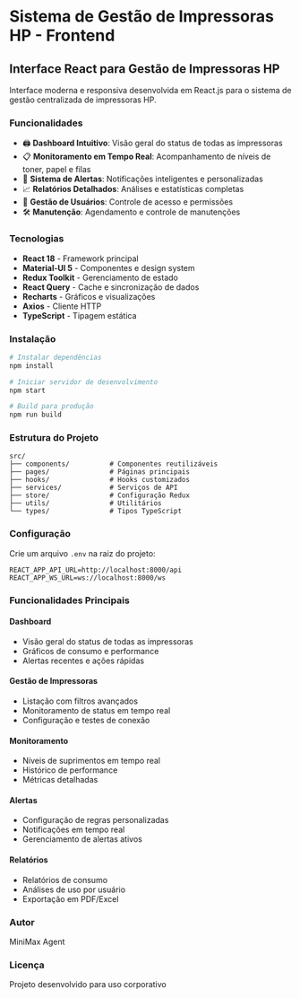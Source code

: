 # Sistema de Gestão de Impressoras HP - Frontend

## Interface React para Gestão de Impressoras HP

Interface moderna e responsiva desenvolvida em React.js para o sistema de gestão centralizada de impressoras HP.

### Funcionalidades

- 🖨️ **Dashboard Intuitivo**: Visão geral do status de todas as impressoras
- 📋 **Monitoramento em Tempo Real**: Acompanhamento de níveis de toner, papel e filas
- 🔔 **Sistema de Alertas**: Notificações inteligentes e personalizadas
- 📈 **Relatórios Detalhados**: Análises e estatísticas completas
- 👥 **Gestão de Usuários**: Controle de acesso e permissões
- 🛠️ **Manutenção**: Agendamento e controle de manutenções

### Tecnologias

- **React 18** - Framework principal
- **Material-UI 5** - Componentes e design system
- **Redux Toolkit** - Gerenciamento de estado
- **React Query** - Cache e sincronização de dados
- **Recharts** - Gráficos e visualizações
- **Axios** - Cliente HTTP
- **TypeScript** - Tipagem estática

### Instalação

```bash
# Instalar dependências
npm install

# Iniciar servidor de desenvolvimento
npm start

# Build para produção
npm run build
```

### Estrutura do Projeto

```
src/
├── components/          # Componentes reutilizáveis
├── pages/               # Páginas principais
├── hooks/               # Hooks customizados
├── services/            # Serviços de API
├── store/               # Configuração Redux
├── utils/               # Utilitários
└── types/               # Tipos TypeScript
```

### Configuração

Crie um arquivo `.env` na raiz do projeto:

```env
REACT_APP_API_URL=http://localhost:8000/api
REACT_APP_WS_URL=ws://localhost:8000/ws
```

### Funcionalidades Principais

#### Dashboard
- Visão geral do status de todas as impressoras
- Gráficos de consumo e performance
- Alertas recentes e ações rápidas

#### Gestão de Impressoras
- Listação com filtros avançados
- Monitoramento de status em tempo real
- Configuração e testes de conexão

#### Monitoramento
- Níveis de suprimentos em tempo real
- Histórico de performance
- Métricas detalhadas

#### Alertas
- Configuração de regras personalizadas
- Notificações em tempo real
- Gerenciamento de alertas ativos

#### Relatórios
- Relatórios de consumo
- Análises de uso por usuário
- Exportação em PDF/Excel

### Autor
MiniMax Agent

### Licença
Projeto desenvolvido para uso corporativo
